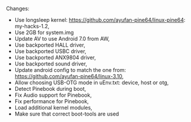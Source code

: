 Changes:
- Use longsleep kernel: https://github.com/ayufan-pine64/linux-pine64: my-hacks-1.2,
- Use 2GB for system.img
- Update AV to use Android 7.0 from AW,
- Use backported HALL driver,
- Use backported USBC driver,
- Use backported ANX9804 driver,
- Use backported sound driver,
- Update android config to match the one from: https://github.com/ayufan-pine64/linux-3.10,
- Allow choosing USB-OTG mode in uEnv.txt: device, host or otg,
- Detect Pinebook during boot,
- Fix Audio support for Pinebook,
- Fix performance for Pinebook,
- Load additional kernel modules,
- Make sure that correct boot-tools are used



